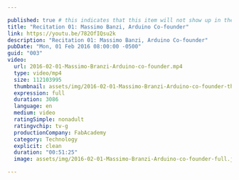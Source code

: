 ```yaml
---

published: true # this indicates that this item will not show up in the podcast feed
title: "Recitation 01: Massimo Banzi, Arduino Co-founder"
link: https://youtu.be/782OfIQsu2k
description: "Recitation 01: Massimo Banzi, Arduino Co-founder"
pubDate: "Mon, 01 Feb 2016 08:00:00 -0500"
guid: "003"
video:
  url: 2016-02-01-Massimo-Branzi-Arduino-co-founder.mp4
  type: video/mp4
  size: 112103995
  thumbnail: assets/img/2016-02-01-Massimo-Branzi-Arduino-co-founder-thumbnail.jpg
  expression: full
  duration: 3086
  language: en
  medium: video
  ratingSimple: nonadult
  ratingvchip: tv-g
  productionCompany: FabAcademy
  category: Technology
  explicit: clean
  duration: "00:51:25"
  image: assets/img/2016-02-01-Massimo-Branzi-Arduino-co-founder-full.jpg

---
```

